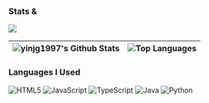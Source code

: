 ### Stats & 
<img src="https://github-profile-summary-cards.vercel.app/api/cards/profile-details?username=yinjg1997&theme=radical" />

|<img align="center" src="https://github-readme-stats.vercel.app/api?username=yinjg1997&theme=radical&show_icons=true&hide=stars&count_private=true&hide_border=true" alt="yinjg1997's Github Stats" />|<img align="center" src="https://github-readme-stats.vercel.app/api/top-langs/?username=yinjg1997&layout=compact&theme=radical&hide_border=true" alt="Top Languages"/>|
|--|--|

### Languages I Used
<p>
  <img alt="HTML5" src="https://img.shields.io/badge/HTML5-E34F26?style=for-the-badge&logo=html5&logoColor=white" />
  <img alt="JavaScript" src="https://img.shields.io/badge/JavaScript-323330?style=for-the-badge&logo=javascript&logoColor=F7DF1E" />
  <img alt="TypeScript" src="https://img.shields.io/badge/TypeScript-007ACC?style=for-the-badge&logo=typescript&logoColor=white" />
  <img alt="Java" src="https://img.shields.io/badge/Java(OpenJDK)-ED8B00?style=for-the-badge&logo=openjdk&logoColor=white" />
  <img alt="Python" src="https://img.shields.io/badge/Python-FFD43B?style=for-the-badge&logo=python&logoColor=blue" />

</p>
